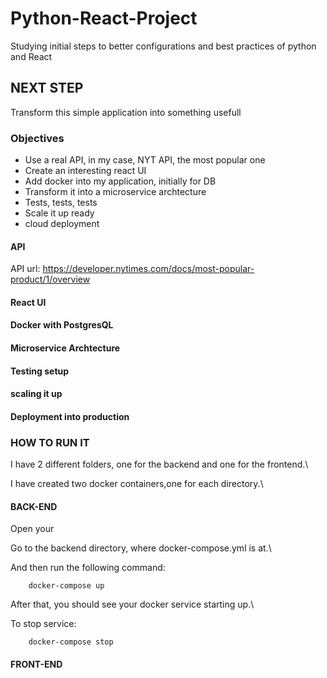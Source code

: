 # Python-React-Project

Studying initial steps to better configurations and best practices of python and React

## NEXT STEP

Transform this simple application into something usefull

### Objectives

- Use a real API, in my case, NYT API, the most popular one
- Create an interesting react UI
- Add docker into my application, initially for DB
- Transform it into a microservice archtecture
- Tests, tests, tests
- Scale it up ready
- cloud deployment

#### API

API url: https://developer.nytimes.com/docs/most-popular-product/1/overview

#### React UI


#### Docker with PostgresQL

#### Microservice Archtecture

#### Testing setup

#### scaling it up

#### Deployment into production

### HOW TO RUN IT

I have 2 different folders, one for the backend and one for the frontend.\

I have created two docker containers,one for each directory.\

#### BACK-END

Open your 

Go to the backend directory, where docker-compose.yml is at.\

And then run the following command:

```
    docker-compose up
```

After that, you should see your docker service starting up.\

To stop service:

```
    docker-compose stop
```

#### FRONT-END

